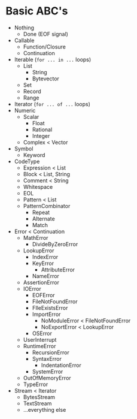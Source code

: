 # Basic ABC's

* Nothing
  * Done (EOF signal)
* Callable
  * Function/Closure
  * Continuation
* Iterable (`for ... in ...` loops)
  * List
    * String
    * Bytevector
  * Set
  * Record
  * Range
* Iterator (`for ... of ...` loops)
* Numeric
  * Scalar
    * Float
    * Rational
    * Integer
  * Complex < Vector
* Symbol
  * Keyword
* CodeType
  * Expression < List
  * Block < List, String
  * Comment < String
  * Whitespace
  * EOL
  * Pattern < List
  * PatternCombinator
    * Repeat
    * Alternate
    * Match
* Error < Continuation
  * MathError
    * DivideByZeroError
  * LookupError
    * IndexError
    * KeyError
      * AttributeError
    * NameError
  * AssertionError
  * IOError
    * EOFError
    * FileNotFoundError
    * FIleExistsError
    * ImportError
      * NoModuleError < FileNotFoundError
      * NoExportError < LookupError
    * OSError
  * UserInterrupt
  * RuntimeError
    * RecursionError
    * SyntaxError
      * IndentationError
    * SystemError
  * OutOfMemoryError
  * TypeError
* Stream < Iterator
  * BytesStream
  * TextStream
  * ...everything else
